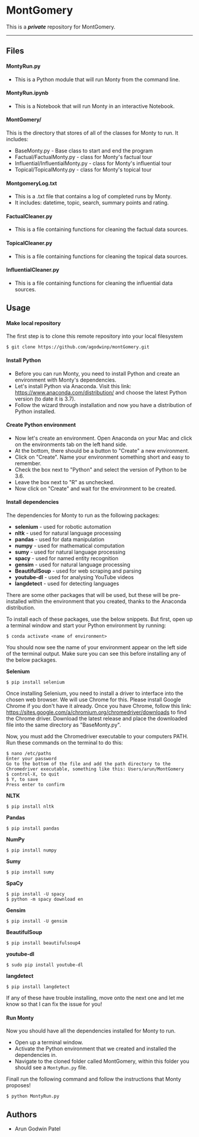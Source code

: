 # MontGomery

This is a ***private*** repository for MontGomery.

***

## Files

#### MontyRun.py
- This is a Python module that will run Monty from the command line.

#### MontyRun.ipynb
- This is a Notebook that will run Monty in an interactive Notebook.

#### MontGomery/
This is the directory that stores of all of the classes for Monty to run. It includes:
- BaseMonty.py - Base class to start and end the program
- Factual/FactualMonty.py - class for Monty's factual tour
- Influential/InfluentialMonty.py - class for Monty's influential tour
- Topical/TopicalMonty.py - class for Monty's topical tour

#### MontgomeryLog.txt
- This is a .txt file that contains a log of completed runs by Monty. 
- It includes: datetime, topic, search, summary points and rating.

#### FactualCleaner.py
- This is a file containing functions for cleaning the factual data sources. 

#### TopicalCleaner.py
- This is a file containing functions for cleaning the topical data sources. 

#### InfluentialCleaner.py
- This is a file containing functions for cleaning the influential data sources. 

## Usage

#### Make local repository

The first step is to clone this remote repository into your local filesystem

    $ git clone https://github.com/agodwinp/montGomery.git

#### Install Python

- Before you can run Monty, you need to install Python and create an environment with Monty's dependencies.
- Let's install Python via Anaconda. Visit this link: https://www.anaconda.com/distribution/ and choose the latest Python version (to date it is 3.7).
- Follow the wizard through installation and now you have a distribution of Python installed.

#### Create Python environment

- Now let's create an environment. Open Anaconda on your Mac and click on the environments tab on the left hand side.
- At the bottom, there should be a button to "Create" a new environment.
- Click on "Create". Name your environment something short and easy to remember.
- Check the box next to "Python" and select the version of Python to be 3.6.
- Leave the box next to "R" as unchecked.
- Now click on "Create" and wait for the environment to be created. 

#### Install dependencies

The dependencies for Monty to run as the following packages:
- **selenium** - used for robotic automation
- **nltk** - used for natural language processing
- **pandas** - used for data manipulation
- **numpy** - used for mathematical computation
- **sumy** - used for natural language processing
- **spacy** - used for named entity recognition
- **gensim** - used for natural language processing
- **BeautifulSoup** - used for web scraping and parsing
- **youtube-dl** - used for analysing YouTube videos
- **langdetect** - used for detecting languages

There are some other packages that will be used, but these will be pre-installed within the environment that you created, thanks to the Anaconda distribution. 

To install each of these packages, use the below snippets. But first, open up a terminal window and start your Python environment by running:

    $ conda activate <name of environment>

You should now see the name of your environment appear on the left side of the terminal output. Make sure you can see this before installing any of the below packages.

**Selenium**

    $ pip install selenium

Once installing Selenium, you need to install a driver to interface into the chosen web browser. We will use Chrome for this. Please install Google Chrome if you don't have it already. Once you have Chrome, follow this link: https://sites.google.com/a/chromium.org/chromedriver/downloads to find the Chrome driver. Download the latest release and place the downloaded file into the same directory as "BaseMonty.py".

Now, you must add the Chromedriver executable to your computers PATH. Run these commands on the terminal to do this:

    $ nano /etc/paths
    Enter your password
    Go to the bottom of the file and add the path directory to the Chromedriver executable, something like this: Users/arun/MontGomery
    $ control-X, to quit
    $ Y, to save
    Press enter to confirm


**NLTK**

    $ pip install nltk

**Pandas**

    $ pip install pandas

**NumPy**

    $ pip install numpy

**Sumy**

    $ pip install sumy

**SpaCy**

    $ pip install -U spacy
    $ python -m spacy download en

**Gensim**

    $ pip install -U gensim

**BeautifulSoup**

    $ pip install beautifulsoup4

**youtube-dl**

    $ sudo pip install youtube-dl

**langdetect**

    $ pip install langdetect

If any of these have trouble installing, move onto the next one and let me know so that I can fix the issue for you!

#### Run Monty

Now you should have all the dependencies installed for Monty to run.

- Open up a terminal window.
- Activate the Python environment that we created and installed the dependencies in.
- Navigate to the cloned folder called MontGomery, within this folder you should see a `MontyRun.py` file.

Finall run the following command and follow the instructions that Monty proposes!

    $ python MontyRun.py

## Authors
- Arun Godwin Patel
